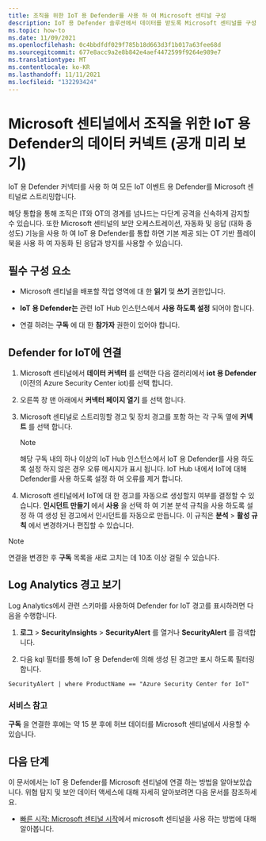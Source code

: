 ```yaml
---
title: 조직을 위한 IoT 용 Defender를 사용 하 여 Microsoft 센티널 구성
description: IoT 용 Defender 솔루션에서 데이터를 받도록 Microsoft 센티널를 구성 하는 방법을 설명 합니다.
ms.topic: how-to
ms.date: 11/09/2021
ms.openlocfilehash: 0c4bbdfdf029f785b18d663d3f1b017a63fee68d
ms.sourcegitcommit: 677e8acc9a2e8b842e4aef4472599f9264e989e7
ms.translationtype: MT
ms.contentlocale: ko-KR
ms.lasthandoff: 11/11/2021
ms.locfileid: "132293424"
---
```

# <a name="connect-your-data-from-defender-for-iot-for-organizations-to-microsoft-sentinel-public-preview"></a>Microsoft 센티널에서 조직을 위한 IoT 용 Defender의 데이터 커넥트 (공개 미리 보기)

IoT 용 Defender 커넥터를 사용 하 여 모든 IoT 이벤트 용 Defender를 Microsoft 센티널로 스트리밍합니다.

해당 통합을 통해 조직은 IT와 OT의 경계를 넘나드는 다단계 공격을 신속하게 감지할 수 있습니다. 또한 Microsoft 센티널의 보안 오케스트레이션, 자동화 및 응답 (대화 충성도) 기능을 사용 하 여 IoT 용 Defender를 통합 하면 기본 제공 되는 OT 기반 플레이 북을 사용 하 여 자동화 된 응답과 방지를 사용할 수 있습니다.

## <a name="prerequisites"></a>필수 구성 요소

- Microsoft 센티널을 배포할 작업 영역에 대 한 **읽기** 및 **쓰기** 권한입니다.

- **IoT 용 Defender는** 관련 IoT Hub 인스턴스에서 **사용 하도록 설정** 되어야 합니다.

- 연결 하려는 **구독** 에 대 한 **참가자** 권한이 있어야 합니다.

## <a name="connect-to-defender-for-iot"></a>Defender for IoT에 연결

1. Microsoft 센티널에서 **데이터 커넥터** 를 선택한 다음 갤러리에서 **iot 용 Defender** (이전의 Azure Security Center iot)를 선택 합니다.

1. 오른쪽 창 맨 아래에서 **커넥터 페이지 열기** 를 선택 합니다.

1. Microsoft 센티널로 스트리밍할 경고 및 장치 경고를 포함 하는 각 구독 옆에 **커넥트** 를 선택 합니다.

    > [!NOTE]
    > 해당 구독 내의 하나 이상의 IoT Hub 인스턴스에서 IoT 용 Defender를 사용 하도록 설정 하지 않은 경우 오류 메시지가 표시 됩니다. IoT Hub 내에서 IoT에 대해 Defender를 사용 하도록 설정 하 여 오류를 제거 합니다.

1. Microsoft 센티널에서 IoT에 대 한 경고를 자동으로 생성할지 여부를 결정할 수 있습니다. **인시던트 만들기** 에서 **사용** 을 선택 하 여 기본 분석 규칙을 사용 하도록 설정 하 여 생성 된 경고에서 인시던트를 자동으로 만듭니다. 이 규칙은 **분석** > **활성 규칙** 에서 변경하거나 편집할 수 있습니다.

> [!NOTE]
> 연결을 변경한 후 **구독** 목록을 새로 고치는 데 10초 이상 걸릴 수 있습니다.

## <a name="log-analytics-alert-view"></a>Log Analytics 경고 보기

Log Analytics에서 관련 스키마를 사용하여 Defender for IoT 경고를 표시하려면 다음을 수행합니다.

1. **로그** > **SecurityInsights** > **SecurityAlert** 를 열거나 **SecurityAlert** 를 검색합니다.

1. 다음 kql 필터를 통해 IoT 용 Defender에 의해 생성 된 경고만 표시 하도록 필터링 합니다.

```kusto
SecurityAlert | where ProductName == "Azure Security Center for IoT"
```

### <a name="service-notes"></a>서비스 참고

**구독** 을 연결한 후에는 약 15 분 후에 허브 데이터를 Microsoft 센티널에서 사용할 수 있습니다.

## <a name="next-steps"></a>다음 단계

이 문서에서는 IoT 용 Defender를 Microsoft 센티널에 연결 하는 방법을 알아보았습니다. 위협 탐지 및 보안 데이터 액세스에 대해 자세히 알아보려면 다음 문서를 참조하세요.

- [빠른 시작: Microsoft 센티널 시작](../../sentinel/get-visibility.md)에서 microsoft 센티널을 사용 하는 방법에 대해 알아봅니다.
